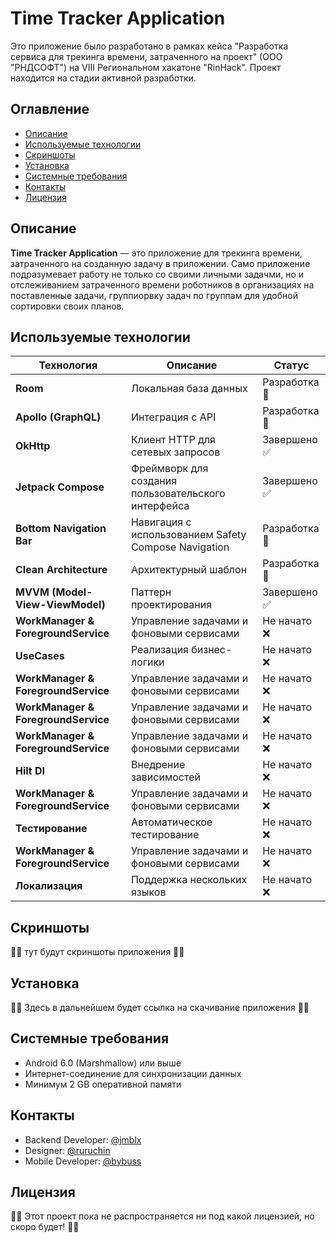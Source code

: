 # Time Tracker Application

Это приложение было разработано в рамках кейса "Разработка сервиса для трекинга времени, затраченного на проект" (ООО "РНДСОФТ") на VIII Региональном хакатоне "RinHack". Проект находится на стадии активной разработки.

## Оглавление
- [Описание](#описание)
- [Используемые технологии](#используемые-технологии)
- [Скриншоты](#скриншоты)
- [Установка](#установка)
- [Системные требования](#системные-требования)
- [Контакты](#контакты)
- [Лицензия](#контакты)

## Описание
**Time Tracker Application** — это приложение для трекинга времени, затраченного на созданную задачу в приложении. Само приложение подразумевает работу не только со своими личными задачми, но и отслеживанием затраченного времени роботников в организациях на поставленные задачи, группиорвку задач по группам для удобной сортировки своих планов.

## Используемые технологии
| Технология                         | Описание                                               | Статус          |
|------------------------------------|--------------------------------------------------------|-----------------|
| **Room**                           | Локальная база данных                                  | Разработка 🔄 |
| **Apollo (GraphQL)**               | Интеграция с API                                       | Разработка 🔄 |
| **OkHttp**                         | Клиент HTTP для сетевых запросов                       | Завершено ✅     |
| **Jetpack Compose**                | Фреймворк для создания пользовательского интерфейса    | Завершено ✅     |
| **Bottom Navigation Bar**          | Навигация с использованием Safety Compose Navigation   | Разработка 🔄 |
| **Clean Architecture**             | Архитектурный шаблон                                   | Разработка 🔄 |
| **MVVM (Model-View-ViewModel)**    | Паттерн проектирования                                 | Завершено ✅     |
| **WorkManager & ForegroundService**| Управление задачами и фоновыми сервисами               | Не начато   ❌   |
| **UseCases**                       | Реализация бизнес-логики                               | Не начато ❌     |
| **WorkManager & ForegroundService**| Управление задачами и фоновыми сервисами               | Не начато  ❌    |
| **WorkManager & ForegroundService**| Управление задачами и фоновыми сервисами               | Не начато ❌     |
| **WorkManager & ForegroundService**| Управление задачами и фоновыми сервисами               | Не начато  ❌    |
| **Hilt DI**                        | Внедрение зависимостей                                 | Не начато ❌     |
| **WorkManager & ForegroundService**| Управление задачами и фоновыми сервисами               | Не начато  ❌    |
| **Тестирование**                   | Автоматическое тестирование                            | Не начато ❌     |
| **WorkManager & ForegroundService**| Управление задачами и фоновыми сервисами               | Не начато ❌     |
| **Локализация**                    | Поддержка нескольких языков                            | Не начато  ❌    |

## Скриншоты
😶‍🌫️ тут будут скриншоты приложения 😶‍🌫️

## Установка
😶‍🌫️ Здесь в дальнейшем будет ссылка на скачивание приложения 😶‍🌫️

## Системные требования
- Android 6.0 (Marshmallow) или выше
- Интернет-соединение для синхронизации данных
- Минимум 2 GB оперативной памяти
   
## Контакты
- Backend Developer: [@jmblx](https://github.com/jmblx)
- Designer: [@ruruchin](https://github.com/ruruchin)
- Mobile Developer: [@bybuss](https://github.com/bybuss)

## Лицензия
😶‍🌫️ Этот проект пока не распространяется ни под какой лицензией, но скоро будет! 😶‍🌫️